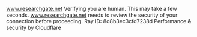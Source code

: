 www.researchgate.net
Verifying you are human. This may take a few seconds.
www.researchgate.net needs to review the security of your connection before proceeding.
Ray ID: 8d8b3ec3cfd7238d
Performance & security by Cloudflare